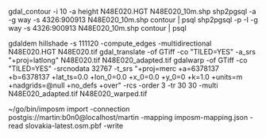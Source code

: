 gdal_contour -i 10 -a height N48E020.HGT N48E020_10m.shp
shp2pgsql -a -g way -s 4326:900913 N48E020_10m.shp contour | psql
shp2pgsql -p -I -g way -s 4326:900913 N48E020_10m.shp contour | psql

gdaldem hillshade -s 111120 -compute_edges -multidirectional N48E020.HGT N48E020.tif
gdal_translate -of GTiff -co "TILED=YES" -a_srs "+proj=latlong" N48E020.tif N48E020_adapted.tif
gdalwarp -of GTiff -co "TILED=YES" -srcnodata 32767 -t_srs "+proj=merc +a=6378137 +b=6378137 +lat_ts=0.0 +lon_0=0.0 +x_0=0.0 +y_0=0 +k=1.0 +units=m +nadgrids=@null +no_defs +over" -rcs -order 3 -tr 30 30 -multi N48E020_adapted.tif N48E020_warped.tif


~/go/bin/imposm import -connection postgis://martin:b0n0@localhost/martin  -mapping imposm-mapping.json -read slovakia-latest.osm.pbf -write
